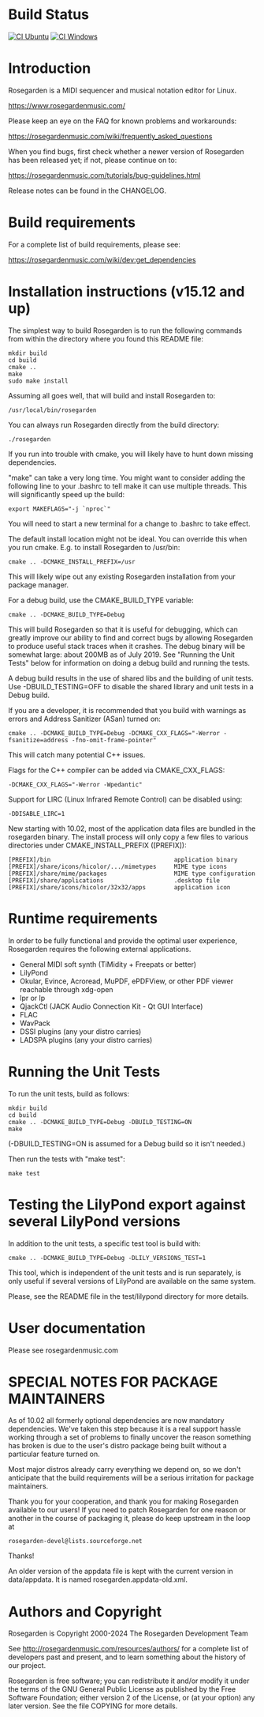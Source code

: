 Build Status
============

[![CI Ubuntu](https://github.com/tedfelix/rosegarden-official/actions/workflows/ci.yml/badge.svg)](https://github.com/tedfelix/rosegarden-official/actions/workflows/ci.yml)
[![CI Windows](https://github.com/tedfelix/rosegarden-official/actions/workflows/ci-windows.yml/badge.svg)](https://github.com/tedfelix/rosegarden-official/actions/workflows/ci-windows.yml)

Introduction
============

Rosegarden is a MIDI sequencer and musical notation editor for Linux.

  https://www.rosegardenmusic.com/

Please keep an eye on the FAQ for known problems and workarounds:

  https://rosegardenmusic.com/wiki/frequently_asked_questions

When you find bugs, first check whether a newer version of Rosegarden
has been released yet; if not, please continue on to:

  https://rosegardenmusic.com/tutorials/bug-guidelines.html

Release notes can be found in the CHANGELOG.


Build requirements
==================

For a complete list of build requirements, please see:

  https://rosegardenmusic.com/wiki/dev:get_dependencies


Installation instructions (v15.12 and up)
=========================================

The simplest way to build Rosegarden is to run the following commands from
within the directory where you found this README file:

    mkdir build
    cd build
    cmake ..
    make
    sudo make install

Assuming all goes well, that will build and install Rosegarden to:

    /usr/local/bin/rosegarden

You can always run Rosegarden directly from the build directory:

    ./rosegarden

If you run into trouble with cmake, you will likely have to hunt down
missing dependencies.

"make" can take a very long time.  You might want to consider adding the
following line to your .bashrc to tell make it can use multiple threads.
This will significantly speed up the build:

    export MAKEFLAGS="-j `nproc`"

You will need to start a new terminal for a change to .bashrc to take effect.

The default install location might not be ideal.  You can override this
when you run cmake.  E.g. to install Rosegarden to /usr/bin:

    cmake .. -DCMAKE_INSTALL_PREFIX=/usr

This will likely wipe out any existing Rosegarden installation from your
package manager.

For a debug build, use the CMAKE_BUILD_TYPE variable:

    cmake .. -DCMAKE_BUILD_TYPE=Debug

This will build Rosegarden so that it is useful for debugging, which can
greatly improve our ability to find and correct bugs by allowing Rosegarden
to produce useful stack traces when it crashes.  The debug binary will be
somewhat large: about 200MB as of July 2019.  See "Running the Unit Tests"
below for information on doing a debug build and running the tests.

A debug build results in the use of shared libs and the building of unit
tests.  Use -DBUILD_TESTING=OFF to disable the shared library and unit
tests in a Debug build.

If you are a developer, it is recommended that you build with warnings as
errors and Address Sanitizer (ASan) turned on:

    cmake .. -DCMAKE_BUILD_TYPE=Debug -DCMAKE_CXX_FLAGS="-Werror -fsanitize=address -fno-omit-frame-pointer"

This will catch many potential C++ issues.

Flags for the C++ compiler can be added via CMAKE_CXX_FLAGS:

    -DCMAKE_CXX_FLAGS="-Werror -Wpedantic"

Support for LIRC (Linux Infrared Remote Control) can be disabled using:

    -DDISABLE_LIRC=1

New starting with 10.02, most of the application data files are bundled in the
rosegarden binary.  The install process will only copy a few files to various
directories under CMAKE_INSTALL_PREFIX ([PREFIX]):

    [PREFIX]/bin                                   application binary
    [PREFIX]/share/icons/hicolor/.../mimetypes     MIME type icons
    [PREFIX]/share/mime/packages                   MIME type configuration
    [PREFIX]/share/applications                    .desktop file
    [PREFIX]/share/icons/hicolor/32x32/apps        application icon


Runtime requirements
====================

In order to be fully functional and provide the optimal user experience,
Rosegarden requires the following external applications.

  - General MIDI soft synth (TiMidity + Freepats or better)
  - LilyPond
  - Okular, Evince, Acroread, MuPDF, ePDFView, or other PDF viewer reachable
    through xdg-open
  - lpr or lp
  - QjackCtl (JACK Audio Connection Kit - Qt GUI Interface)
  - FLAC
  - WavPack
  - DSSI plugins (any your distro carries)
  - LADSPA plugins (any your distro carries)


Running the Unit Tests
======================

To run the unit tests, build as follows:

    mkdir build
    cd build
    cmake .. -DCMAKE_BUILD_TYPE=Debug -DBUILD_TESTING=ON
    make

(-DBUILD_TESTING=ON is assumed for a Debug build so it isn't needed.)

Then run the tests with "make test":

    make test


Testing the LilyPond export against several LilyPond versions
=============================================================

In addition to the unit tests, a specific test tool is build with:

    cmake .. -DCMAKE_BUILD_TYPE=Debug -DLILY_VERSIONS_TEST=1

This tool, which is independent of the unit tests and is run separately, is
only useful if several versions of LilyPond are available on the same system.

Please, see the README file in the test/lilypond directory for more details.


User documentation
==================

Please see rosegardenmusic.com


SPECIAL NOTES FOR PACKAGE MAINTAINERS
=====================================

As of 10.02 all formerly optional dependencies are now mandatory dependencies.
We've taken this step because it is a real support hassle working through a
set of problems to finally uncover the reason something has broken is due to
the user's distro package being built without a particular feature turned on.

Most major distros already carry everything we depend on, so we don't
anticipate that the build requirements will be a serious irritation for
package maintainers.

Thank you for your cooperation, and thank you for making Rosegarden available
to our users!  If you need to patch Rosegarden for one reason or another in
the course of packaging it, please do keep upstream in the loop at

    rosegarden-devel@lists.sourceforge.net

Thanks!

An older version of the appdata file is kept with the current version in
data/appdata.  It is named rosegarden.appdata-old.xml.


Authors and Copyright
=====================

Rosegarden is Copyright 2000-2024 The Rosegarden Development Team

See http://rosegardenmusic.com/resources/authors/ for a complete list of
developers past and present, and to learn something about the history of our
project.

Rosegarden is free software; you can redistribute it and/or modify
it under the terms of the GNU General Public License as published by
the Free Software Foundation; either version 2 of the License, or (at
your option) any later version.  See the file COPYING for more details.


